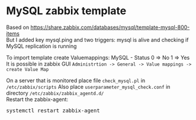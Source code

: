 # MySQL zabbix template
Based on https://share.zabbix.com/databases/mysql/template-mysql-800-items</br>
But I added key mysql.ping and two triggers: mysql is alive and checking if MySQL replication is running

To import template create 
Valuemappings:
MySQL - Status
0 ⇒ No
1 ⇒ Yes</br>
It is possible in zabbix GUI `Administrtion -> General -> Value mappings -> create Value Map`


On a server that is monitored
place file `check_mysql.pl` in `/etc/zabbix/scripts`
Also place `userparameter_mysql_check.conf` in directory `/etc/zabbix/zabbix_agentd.d/`</br>
Restart the zabbix-agent:
<pre>
systemctl restart zabbix-agent
</pre>
